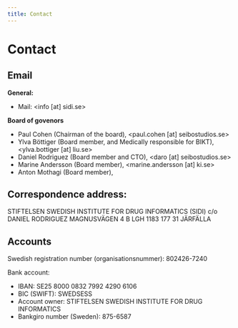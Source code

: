 ```yaml
---
title: Contact
---
```


# Contact

## Email

**General:**

* Mail: <info [at] sidi.se>

**Board of govenors**

* Paul Cohen (Chairman of the board), <paul.cohen [at] seibostudios.se>
* Ylva Böttiger (Board member, and Medically responsible for BIKT), <ylva.bottiger [at] liu.se>
* Daniel Rodriguez (Board member and CTO), <daro [at] seibostudios.se>
* Marine Andersson (Board member), <marine.andersson [at] ki.se>
* Anton Mothagi (Board member),

## Correspondence address:

STIFTELSEN SWEDISH INSTITUTE FOR
DRUG INFORMATICS (SIDI)
c/o DANIEL RODRIGUEZ
MAGNUSVÄGEN 4 B LGH 1183
177 31 JÄRFÄLLA

## Accounts

Swedish registration number (organisationsnummer): 802426-7240

Bank account:

* IBAN: SE25 8000 0832 7992 4290 6106
* BIC (SWIFT): SWEDSESS
* Account owner: STIFTELSEN SWEDISH INSTITUTE FOR DRUG INFORMATICS
* Bankgiro number (Sweden): 875-6587
